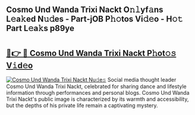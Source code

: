 ## Cosmo Und Wanda Trixi Nackt O𝚗𝚕yf𝚊ns L𝚎a𝚔ed N𝚞𝚍es - Part-jOB P𝚑𝚘tos Vi𝚍𝚎o - H𝚘𝚝 Part L𝚎a𝚔s p89ye

# <h2><a href="http://kf1sylx.oniu.top/?m=Cosmo+Und+Wanda+Trixi+Nackt">🔗👉 🔴 Cosmo Und Wanda Trixi Nackt P𝚑ot𝚘𝚜 V𝚒d𝚎o</a></h2>

[![Cosmo Und Wanda Trixi Nackt Nu𝚍e𝚜](https://i.imgur.com/0qMVB7G.gif)](http://kf1sylx.oniu.top/?m=Cosmo+Und+Wanda+Trixi+Nackt)
Social media thought leader Cosmo Und Wanda Trixi Nackt, celebrated for sharing dance and lifestyle information through performances and personal blogs. Cosmo Und Wanda Trixi Nackt's public image is characterized by its warmth and accessibility, but the depths of his private life remain a captivating mystery.  
